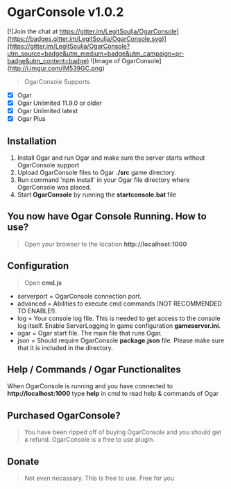 # OgarConsole v1.0.2

[![Join the chat at https://gitter.im/LegitSoulja/OgarConsole](https://badges.gitter.im/LegitSoulja/OgarConsole.svg)](https://gitter.im/LegitSoulja/OgarConsole?utm_source=badge&utm_medium=badge&utm_campaign=pr-badge&utm_content=badge)
![Image of OgarConsole] (http://i.imgur.com/iM539GC.png)

> OgarConsole Supports
- [x] Ogar
- [x] Ogar Unlimited 11.9.0 or older
- [x] Ogar Unlimited latest
- [x] Ogar Plus

## Installation
1. Install Ogar and run Ogar and make sure the server starts without OgarConsole support
2. Upload OgarConsole files to Ogar **./src** game directory.
3. Run command 'npm install' in your Ogar file directory where OgarConsole was placed.
4. Start **OgarConsole** by running the **startconsole.bat** file

## You now have Ogar Console Running. How to use?
> Open your browser to the location **http://localhost:1000**

## Configuration
> Open **cmd.js**

- serverport = OgarConsole connection port.
- advanced = Abilities to execute cmd commands (NOT RECOMMENDED TO ENABLE!).
- log = Your console log file. This is needed to get access to the console log itself. Enable ServerLogging in game configuration **gameserver.ini**.
- ogar = Ogar start file. The main file that runs Ogar.
- json = Should require OgarConsole **package.json** file. Please make sure that it is included in the directory.

## Help / Commands / Ogar Functionalites
When OgarConsole is running and you have connected to **http://localhost:1000** type **help** in cmd to read help & commands of Ogar

## Purchased OgarConsole?
> You have been ripped off of buying OgarConsole and you should get a refund. OgarConsole is a free to use plugin.

## Donate
> Not even necassary. This is free to use. Free for you
